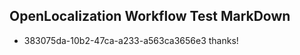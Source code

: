 ## OpenLocalization Workflow Test MarkDown
* 383075da-10b2-47ca-a233-a563ca3656e3 thanks!

<!--HONumber=Oct16_HO3-->


